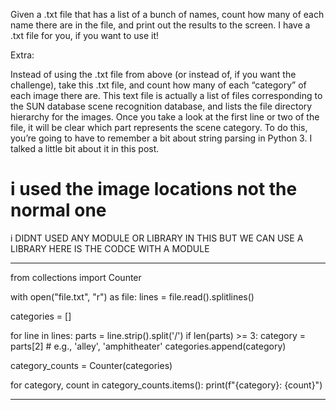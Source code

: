Given a .txt file that has a list of a bunch of names, count how many of each name there are in the file, and print out the results to the screen. I have a .txt file for you, if you want to use it!

Extra:

Instead of using the .txt file from above (or instead of, if you want the challenge), take this .txt file, and count how many of each “category” of each image there are. This text file is actually a list of files corresponding to the SUN database scene recognition database, and lists the file directory hierarchy for the images. Once you take a look at the first line or two of the file, it will be clear which part represents the scene category. To do this, you’re going to have to remember a bit about string parsing in Python 3. I talked a little bit about it in this post.

# i used the image locations not the normal one

i DIDNT USED ANY MODULE OR LIBRARY IN THIS BUT WE CAN USE A LIBRARY HERE IS THE CODCE WITH A MODULE

----------

from collections import Counter

with open("file.txt", "r") as file:
    lines = file.read().splitlines()

categories = []

for line in lines:
    parts = line.strip().split('/')
    if len(parts) >= 3:
        category = parts[2]  # e.g., 'alley', 'amphitheater'
        categories.append(category)

category_counts = Counter(categories)

for category, count in category_counts.items():
    print(f"{category}: {count}")


------------
